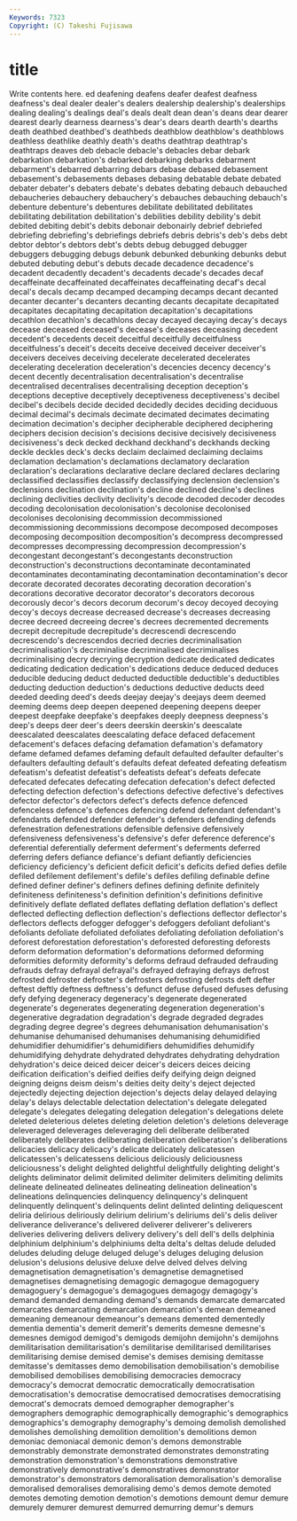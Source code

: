 ```yaml
---
Keywords: 7323 
Copyright: (C) Takeshi Fujisawa
---
```


# title

Write contents here.
ed deafening deafens deafer deafest deafness
deafness's deal dealer dealer's dealers dealership dealership's dealerships dealing dealing's
dealings deal's deals dealt dean dean's deans dear dearer dearest
dearly dearness dearness's dear's dears dearth dearth's dearths death deathbed
deathbed's deathbeds deathblow deathblow's deathblows deathless deathlike deathly death's deaths
deathtrap deathtrap's deathtraps deaves deb debacle debacle's debacles debar debark
debarkation debarkation's debarked debarking debarks debarment debarment's debarred debarring debars
debase debased debasement debasement's debasements debases debasing debatable debate debated
debater debater's debaters debate's debates debating debauch debauched debaucheries debauchery
debauchery's debauches debauching debauch's debenture debenture's debentures debilitate debilitated debilitates
debilitating debilitation debilitation's debilities debility debility's debit debited debiting debit's
debits debonair debonairly debrief debriefed debriefing debriefing's debriefings debriefs debris
debris's deb's debs debt debtor debtor's debtors debt's debts debug
debugged debugger debuggers debugging debugs debunk debunked debunking debunks debut
debuted debuting debut's debuts decade decadence decadence's decadent decadently decadent's
decadents decade's decades decaf decaffeinate decaffeinated decaffeinates decaffeinating decaf's decal
decal's decals decamp decamped decamping decamps decant decanted decanter decanter's
decanters decanting decants decapitate decapitated decapitates decapitating decapitation decapitation's decapitations
decathlon decathlon's decathlons decay decayed decaying decay's decays decease deceased
deceased's decease's deceases deceasing decedent decedent's decedents deceit deceitful deceitfully
deceitfulness deceitfulness's deceit's deceits deceive deceived deceiver deceiver's deceivers deceives
deceiving decelerate decelerated decelerates decelerating deceleration deceleration's decencies decency decency's
decent decently decentralisation decentralisation's decentralise decentralised decentralises decentralising deception deception's
deceptions deceptive deceptively deceptiveness deceptiveness's decibel decibel's decibels decide decided
decidedly decides deciding deciduous decimal decimal's decimals decimate decimated decimates
decimating decimation decimation's decipher decipherable deciphered deciphering deciphers decision decision's
decisions decisive decisively decisiveness decisiveness's deck decked deckhand deckhand's deckhands
decking deckle deckles deck's decks declaim declaimed declaiming declaims declamation
declamation's declamations declamatory declaration declaration's declarations declarative declare declared declares
declaring declassified declassifies declassify declassifying declension declension's declensions declination declination's
decline declined decline's declines declining declivities declivity declivity's decode decoded
decoder decodes decoding decolonisation decolonisation's decolonise decolonised decolonises decolonising decommission
decommissioned decommissioning decommissions decompose decomposed decomposes decomposing decomposition decomposition's decompress
decompressed decompresses decompressing decompression decompression's decongestant decongestant's decongestants deconstruction deconstruction's
deconstructions decontaminate decontaminated decontaminates decontaminating decontamination decontamination's decor decorate decorated
decorates decorating decoration decoration's decorations decorative decorator decorator's decorators decorous
decorously decor's decors decorum decorum's decoy decoyed decoying decoy's decoys
decrease decreased decrease's decreases decreasing decree decreed decreeing decree's decrees
decremented decrements decrepit decrepitude decrepitude's decrescendi decrescendo decrescendo's decrescendos decried
decries decriminalisation decriminalisation's decriminalise decriminalised decriminalises decriminalising decry decrying decryption
dedicate dedicated dedicates dedicating dedication dedication's dedications deduce deduced deduces
deducible deducing deduct deducted deductible deductible's deductibles deducting deduction deduction's
deductions deductive deducts deed deeded deeding deed's deeds deejay deejay's
deejays deem deemed deeming deems deep deepen deepened deepening deepens
deeper deepest deepfake deepfake's deepfakes deeply deepness deepness's deep's deeps
deer deer's deers deerskin deerskin's deescalate deescalated deescalates deescalating deface
defaced defacement defacement's defaces defacing defamation defamation's defamatory defame defamed
defames defaming default defaulted defaulter defaulter's defaulters defaulting default's defaults
defeat defeated defeating defeatism defeatism's defeatist defeatist's defeatists defeat's defeats
defecate defecated defecates defecating defecation defecation's defect defected defecting defection
defection's defections defective defective's defectives defector defector's defectors defect's defects
defence defenced defenceless defence's defences defencing defend defendant defendant's defendants
defended defender defender's defenders defending defends defenestration defenestrations defensible defensive
defensively defensiveness defensiveness's defensive's defer deference deference's deferential deferentially deferment
deferment's deferments deferred deferring defers defiance defiance's defiant defiantly deficiencies
deficiency deficiency's deficient deficit deficit's deficits defied defies defile defiled
defilement defilement's defile's defiles defiling definable define defined definer definer's
definers defines defining definite definitely definiteness definiteness's definition definition's definitions
definitive definitively deflate deflated deflates deflating deflation deflation's deflect deflected
deflecting deflection deflection's deflections deflector deflector's deflectors deflects defogger defogger's
defoggers defoliant defoliant's defoliants defoliate defoliated defoliates defoliating defoliation defoliation's
deforest deforestation deforestation's deforested deforesting deforests deform deformation deformation's deformations
deformed deforming deformities deformity deformity's deforms defraud defrauded defrauding defrauds
defray defrayal defrayal's defrayed defraying defrays defrost defrosted defroster defroster's
defrosters defrosting defrosts deft defter deftest deftly deftness deftness's defunct
defuse defused defuses defusing defy defying degeneracy degeneracy's degenerate degenerated
degenerate's degenerates degenerating degeneration degeneration's degenerative degradation degradation's degrade degraded
degrades degrading degree degree's degrees dehumanisation dehumanisation's dehumanise dehumanised dehumanises
dehumanising dehumidified dehumidifier dehumidifier's dehumidifiers dehumidifies dehumidify dehumidifying dehydrate dehydrated
dehydrates dehydrating dehydration dehydration's deice deiced deicer deicer's deicers deices
deicing deification deification's deified deifies deify deifying deign deigned deigning
deigns deism deism's deities deity deity's deject dejected dejectedly dejecting
dejection dejection's dejects delay delayed delaying delay's delays delectable delectation
delectation's delegate delegated delegate's delegates delegating delegation delegation's delegations delete
deleted deleterious deletes deleting deletion deletion's deletions deleverage deleveraged deleverages
deleveraging deli deliberate deliberated deliberately deliberates deliberating deliberation deliberation's deliberations
delicacies delicacy delicacy's delicate delicately delicatessen delicatessen's delicatessens delicious deliciously
deliciousness deliciousness's delight delighted delightful delightfully delighting delight's delights deliminator
delimit delimited delimiter delimiters delimiting delimits delineate delineated delineates delineating
delineation delineation's delineations delinquencies delinquency delinquency's delinquent delinquently delinquent's delinquents
delint delinted delinting deliquescent deliria delirious deliriously delirium delirium's deliriums
deli's delis deliver deliverance deliverance's delivered deliverer deliverer's deliverers deliveries
delivering delivers delivery delivery's dell dell's dells delphinia delphinium delphinium's
delphiniums delta delta's deltas delude deluded deludes deluding deluge deluged
deluge's deluges deluging delusion delusion's delusions delusive deluxe delve delved
delves delving demagnetisation demagnetisation's demagnetise demagnetised demagnetises demagnetising demagogic demagogue
demagoguery demagoguery's demagogue's demagogues demagogy demagogy's demand demanded demanding demand's
demands demarcate demarcated demarcates demarcating demarcation demarcation's demean demeaned demeaning
demeanour demeanour's demeans demented dementedly dementia dementia's demerit demerit's demerits
demesne demesne's demesnes demigod demigod's demigods demijohn demijohn's demijohns demilitarisation
demilitarisation's demilitarise demilitarised demilitarises demilitarising demise demised demise's demises demising
demitasse demitasse's demitasses demo demobilisation demobilisation's demobilise demobilised demobilises demobilising
democracies democracy democracy's democrat democratic democratically democratisation democratisation's democratise democratised
democratises democratising democrat's democrats demoed demographer demographer's demographers demographic demographically
demographic's demographics demographics's demography demography's demoing demolish demolished demolishes demolishing
demolition demolition's demolitions demon demoniac demoniacal demonic demon's demons demonstrable
demonstrably demonstrate demonstrated demonstrates demonstrating demonstration demonstration's demonstrations demonstrative demonstratively
demonstrative's demonstratives demonstrator demonstrator's demonstrators demoralisation demoralisation's demoralise demoralised demoralises
demoralising demo's demos demote demoted demotes demoting demotion demotion's demotions
demount demur demure demurely demurer demurest demurred demurring demur's demurs
